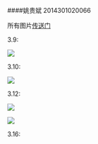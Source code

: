 ####姚贵斌 2014301020066

所有图片[传送门](http://www.tietuku.com/album/1259306)

3.9:

![](http://www.tietuku.com/7f40e1fcc66d1564)

3.10:

![](http://www.tietuku.com/90e5bc5a3f47f5c0)

3.12:

![](http://www.tietuku.com/50d8a8ac342c36f5)

![](http://www.tietuku.com/e5f2ee788a713632)

3.16:

![]()

